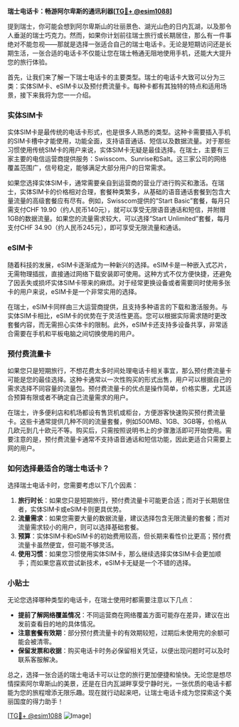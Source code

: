 **瑞士电话卡：畅游阿尔卑斯的通讯利器[[TG💪+ @esim1088](https://t.me/s/esim1088)]**

提到瑞士，你可能会想到阿尔卑斯山的壮丽景色、湖光山色的日内瓦湖，以及那令人垂涎的瑞士巧克力。然而，如果你计划前往瑞士旅行或长期居住，那么有一件事绝对不能忽视——那就是选择一张适合自己的瑞士电话卡。无论是短期访问还是长期生活，一张合适的电话卡不仅能让您在瑞士畅通无阻地使用手机，还能大大提升您的旅行体验。

首先，让我们来了解一下瑞士电话卡的主要类型。瑞士的电话卡大致可以分为三类：实体SIM卡、eSIM卡以及预付费流量卡。每种卡都有其独特的特点和适用场景，接下来我将为您一一介绍。

### 实体SIM卡

实体SIM卡是最传统的电话卡形式，也是很多人熟悉的类型。这种卡需要插入手机的SIM卡槽中才能使用，功能全面，支持语音通话、短信以及数据流量。对于那些习惯使用传统SIM卡的用户来说，实体SIM卡无疑是最佳选择。在瑞士，主要有三家主要的电信运营商提供服务：Swisscom、Sunrise和Salt。这三家公司的网络覆盖范围广，信号稳定，能够满足大部分用户的日常需求。

如果您选择实体SIM卡，通常需要亲自到运营商的营业厅进行购买和激活。在瑞士，实体SIM卡的价格相对合理，套餐种类繁多，从基础的语音通话套餐到包含大量流量的高级套餐应有尽有。例如，Swisscom提供的“Start Basic”套餐，每月只需支付CHF 19.90（约人民币140元），就可以享受无限语音通话和短信，并附赠1GB的数据流量。如果您的流量需求较大，可以选择“Start Unlimited”套餐，每月支付CHF 34.90（约人民币245元），即可享受无限流量和通话。

### eSIM卡

随着科技的发展，eSIM卡逐渐成为一种新兴的选择。eSIM卡是一种嵌入式芯片，无需物理插拔，直接通过网络下载安装即可使用。这种方式不仅方便快捷，还避免了因丢失或损坏实体SIM卡带来的麻烦。对于经常更换设备或者需要同时使用多张卡的用户来说，eSIM卡是一个非常实用的选择。

在瑞士，eSIM卡同样由三大运营商提供，且支持多种语言的下载和激活服务。与实体SIM卡相比，eSIM卡的优势在于灵活性更高。您可以根据实际需求随时更改套餐内容，而无需担心实体卡的限制。此外，eSIM卡还支持多设备共享，非常适合需要在手机和平板电脑之间切换使用的用户。

### 预付费流量卡

如果您只是短期旅行，不想花费太多时间处理电话卡相关事宜，那么预付费流量卡可能是您的最佳选择。这种卡通常以一次性购买的形式出售，用户可以根据自己的需求选择不同容量的流量包。预付费流量卡的优点是操作简单，价格实惠，尤其适合预算有限或者不确定自己流量需求的用户。

在瑞士，许多便利店和机场都设有售货机或柜台，方便游客快速购买预付费流量卡。这些卡通常提供几种不同的流量套餐，例如500MB、1GB、3GB等，价格从几欧元到几十欧元不等。购买后，只需按照说明书上的步骤激活即可开始使用。需要注意的是，预付费流量卡通常不支持语音通话和短信功能，因此更适合只需要上网的用户。

### 如何选择最适合的瑞士电话卡？

选择瑞士电话卡时，您需要考虑以下几个因素：

1. **旅行时长**：如果您只是短期旅行，预付费流量卡可能更合适；而对于长期居住者，实体SIM卡或eSIM卡则更具优势。
2. **流量需求**：如果您需要大量的数据流量，建议选择包含无限流量的套餐；而对流量需求较小的用户，则可以选择基础套餐。
3. **预算**：实体SIM卡和eSIM卡的初始费用较高，但长期来看性价比更高；预付费流量卡虽然便宜，但可能不够灵活。
4. **使用习惯**：如果您习惯使用实体SIM卡，那么继续选择实体SIM卡会更加顺手；而如果您喜欢尝试新技术，eSIM卡无疑是一个不错的选择。

### 小贴士

无论您选择哪种类型的电话卡，在瑞士使用时都需要注意以下几点：

- **提前了解网络覆盖情况**：不同运营商在网络覆盖方面可能存在差异，建议在出发前查看目的地的具体情况。
- **注意套餐有效期**：部分预付费流量卡的有效期较短，过期后未使用完的余额可能会被清零。
- **保留发票和收据**：购买电话卡时务必保留相关凭证，以便出现问题时可以及时联系客服解决。

总之，选择一张合适的瑞士电话卡可以让您的旅行更加便捷和愉快。无论您是想尽情探索阿尔卑斯山的美景，还是在日内瓦湖畔享受宁静时光，一张优质的电话卡都能为您的旅程增添无限乐趣。现在就行动起来吧，让瑞士电话卡成为您探索这个美丽国度的得力助手！

[[TG💪+ @esim1088](https://t.me/s/esim1088) ![Image](https://i.postimg.cc/4NQfJmqS/Snipaste-2025-05-13-00-14-12.png)]
